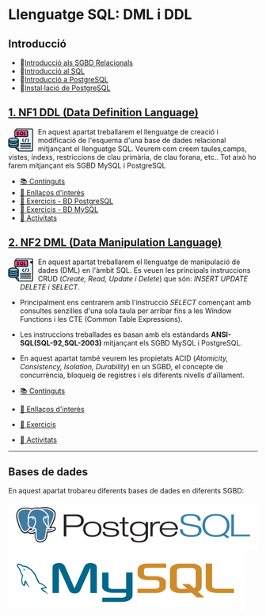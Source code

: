 # Llenguatge SQL: DML i DDL

## Introducció

* :blue_book:[Introducció als SGBD Relacionals](<NF2 - DML/CONTINGUTS/M02_UF2_NF1_DOC01A_Introducció%20als%20SGBD%20Relacionals_v2023.pdf>)
* :blue_book:[Introducció al SQL](<NF2 - DML/CONTINGUTS/M02_UF2_NF1_DOC01B_Introducció%20al%20SQL_v2023.pdf>)
* :blue_book:[Introducció a PostgreSQL](<NF2 - DML/CONTINGUTS/M02_UF2_NF1_DOC01C_Instroducció_Postgresql_v2023.pdf>)
* :blue_book:[Instal·lació de PostgreSQL](<NF2 - DML/CONTINGUTS/M02_UF2_NF1_DOC01D_Instal.lació_Postgresql_v2023.pdf>)

## [1. NF1 DDL (Data Definition Language)](<NF1 - DDL/README.md>)

<img src="./assets/sql.png"
     alt="SQL"
     style="float: left; margin-right: 10px; width:50px" />

En aquest apartat treballarem el llenguatge de creació i modificació de l'esquema d'una base de dades relacional mitjançant el llenguatge SQL. Veurem com creem taules,camps, vistes, índexs, restriccions de clau primària, de clau forana, etc..
Tot això ho farem mitjançant els SGBD MySQL i PostgreSQL

* [:books: Continguts](<NF1 - DDL/README.md#continguts>)
* [:link: Enllaços d'interès](<NF1 - DDL/README.md#links>)
* [:notebook: Exercicis - BD PostgreSQL](<NF1 - DDL/README.md#exercicis-pgsql>)
* [:notebook: Exercicis - BD MySQL](<NF1 - DDL/README.md#exercicis-mysql>)
* [:pencil: Activitats](<NF1 - DDL/README.md#activitats>)

## [2. NF2 DML (Data Manipulation Language)](<NF2 - DML/README.md>)

<img src="./assets/sql.png"
     alt="SQL"
     style="float: left; margin-right: 10px; width:50px" />

* En aquest apartat treballarem el llenguatge de manipulació de dades (DML) en l'àmbit SQL. Es veuen les principals instruccions CRUD (*Create, Read, Update i Delete*) que són: *INSERT UPDATE DELETE i SELECT*.

* Principalment ens centrarem amb l'instrucció *SELECT* començant amb consultes senzilles d'una sola taula per arribar fins a les Window Functions i les CTE (Common Table Expressions).

* Les instruccions treballades es basan amb els estàndards **ANSI-SQL(SQL-92,SQL-2003)** mitjançant els SGBD MySQL i PostgreSQL.

* En aquest apartat també veurem les propietats ACID (*Atomicity, Consistency, Isolation, Durability*) en un SGBD, el concepte de concurrència, bloqueig de registres i els diferents nivells d'aïllament.

* [:books: Continguts](<NF2 - DML/README.md#continguts>)
* [:link: Enllaços d'interès](<NF2 - DML/README.md#links>)
* [:notebook: Exercicis](<NF2 - DML/README.md#exercicis>)
* [:pencil: Activitats](<NF2 - DML/README.md#activitats>)

---

## Bases de dades

En aquest apartat trobareu diferents bases de dades en diferents SGBD:

[![PostreSQL Logo](../assets/postgresql-horizontal.svg)](DATABASES/POSTGRESQL/README.md)
[![MySQL Logo](../assets/mysql-horizontal.svg)](DATABASES/MYSQL/README.md)
